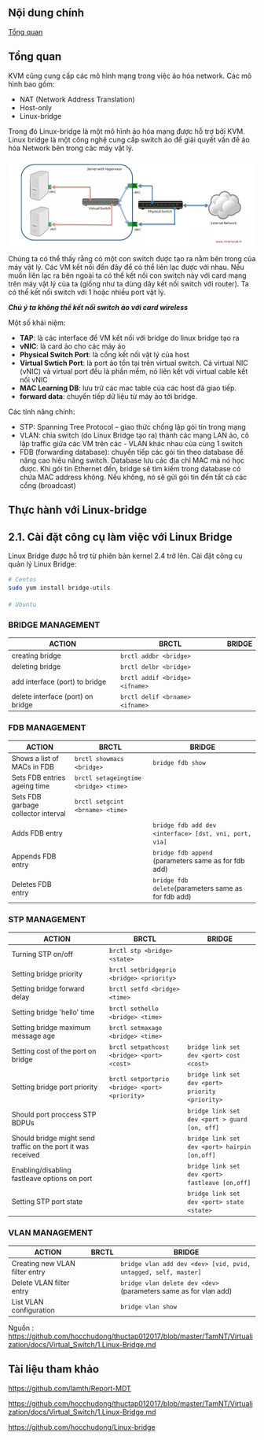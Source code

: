 ## Nội dung chính

[Tổng quan](#tổng-quan)

[]()


## Tổng quan

KVM cũng cung cấp các mô hình mạng trong việc ảo hóa network. Các mô hình bao gồm:

- NAT (Network Address Translation)
- Host-only
- Linux-bridge

Trong đó Linux-bridge là một mô hình ảo hóa mạng được hỗ trợ bởi KVM. Linux bridge là một công nghệ cung cấp switch ảo để giải quyết vấn đề ảo hóa Network bên trong các máy vật lý.

<p align="center">
 <img src="../Images/linux-bridge.png" width="">
</p>

Chúng ta có thể thấy rằng có một con switch được tạo ra nằm bên trong của máy vật lý. Các VM kết nối đến đây để có thể liên lạc được với nhau. Nếu muốn liên lạc ra bên ngoài ta có thể kết nối con switch này với card mạng trên máy vật lý của ta (giống như ta dùng dây kết nối switch với router). Ta có thể kết nối switch với 1 hoặc nhiều port vật lý.

**_Chú ý ta không thể kết nối switch ảo với card wireless_**

Một số khái niệm:

- **TAP**: là các interface để VM kết nối với bridge do linux bridge tạo ra
- **vNIC**: là card ảo cho các máy ảo
- **Physical Switch Port**: là cổng kết nối vật lý của host
- **Virtual Swtich Port**: là port ảo tồn tại trên virtual switch. Cả virtual NIC (vNIC) và virtual port đều là phần mềm, nó liên kết với virtual cable kết nối vNIC
- **MAC Learning DB**: lưu trữ các mac table của các host đã giao tiếp.
- **forward data**: chuyển tiếp dữ liệu từ máy ảo tới bridge.

Các tính năng chính:

- STP: Spanning Tree Protocol – giao thức chống lặp gói tin trong mạng
- VLAN: chia switch (do Linux Bridge tạo ra) thành các mạng LAN ảo, cô lập traffic giữa các VM trên các - VLAN khác nhau của cùng 1 switch
- FDB (forwarding database): chuyển tiếp các gói tin theo database để nâng cao hiệu năng switch. Database lưu các địa chỉ MAC mà nó học được. Khi gói tin Ethernet đến, bridge sẽ tìm kiếm trong database có chứa MAC address không. Nếu không, nó sẽ gửi gói tin đến tất cả các cổng (broadcast)

## Thực hành với Linux-bridge

## 2.1. Cài đặt công cụ làm việc với Linux Bridge

Linux Bridge được hỗ trợ từ phiên bản kernel 2.4 trở lên. Cài đặt công cụ quản lý Linux Bridge:

```sh
# Centos
sudo yum install bridge-utils

# Ubuntu

```

### BRIDGE MANAGEMENT

|ACTION|BRCTL|BRIDGE|
|-|-|-|
|creating bridge|`brctl addbr <bridge>`| |
|deleting bridge|`brctl delbr <bridge>`| |
|add interface (port) to bridge| `brctl addif <bridge> <ifname>`| |
|delete interface (port) on bridge |`brctl delif <brname> <ifname>`|  |


### FDB MANAGEMENT

|ACTION|BRCTL|BRIDGE|
|-|-|-|
|Shows a list of MACs in FDB|`brctl showmacs <bridge>`|`bridge fdb show`|
|Sets FDB entries ageing time|`brctl setageingtime  <bridge> <time>`| |
|Sets FDB garbage collector interval|`brctl setgcint <brname> <time>`| |
|Adds FDB entry| |`bridge fdb add dev <interface> [dst, vni, port, via]`|
|Appends FDB entry| |`bridge fdb append` (parameters same as for fdb add)|
|Deletes FDB entry| |`bridge fdb delete`(parameters same as for fdb add)|

### STP MANAGEMENT

|ACTION|BRCTL|BRIDGE|
|-|-|-|
|Turning STP on/off|`brctl stp <bridge> <state>`| |
|Setting bridge priority|`brctl setbridgeprio <bridge> <priority>`| |
|Setting bridge forward delay|`brctl setfd <bridge> <time>`| |
|Setting bridge 'hello' time|`brctl sethello <bridge> <time>`| |
|Setting bridge maximum message age|`brctl setmaxage <bridge> <time>`| |
|Setting cost of the port on bridge|`brctl setpathcost <bridge> <port> <cost>`|`bridge link set dev <port> cost <cost>`|
|Setting bridge port priority|`brctl setportprio <bridge> <port> <priority>`|`bridge link set dev <port> priority <priority>`|
|Should port proccess STP BDPUs| |`bridge link set dev <port > guard [on, off]`|
|Should bridge might send traffic on the port it was received||`bridge link set dev <port> hairpin [on,off]`|
|Enabling/disabling fastleave options on port| |`bridge link set dev <port> fastleave [on,off]`|
|Setting STP port state||`bridge link set dev <port> state <state>`|

### VLAN MANAGEMENT

|ACTION|BRCTL|BRIDGE|
|-|-|-|
|Creating new VLAN filter entry||`bridge vlan add dev <dev> [vid, pvid, untagged, self, master]`|
|Delete VLAN filter entry||`bridge vlan delete dev <dev>` (parameters same as for vlan add)|
|List VLAN configuration||`bridge vlan show`|

Nguồn : https://github.com/hocchudong/thuctap012017/blob/master/TamNT/Virtualization/docs/Virtual_Switch/1.Linux-Bridge.md



## Tài liệu tham khảo

<https://github.com/lamth/Report-MDT>

<https://github.com/hocchudong/thuctap012017/blob/master/TamNT/Virtualization/docs/Virtual_Switch/1.Linux-Bridge.md>

<https://github.com/hocchudong/Linux-bridge>
